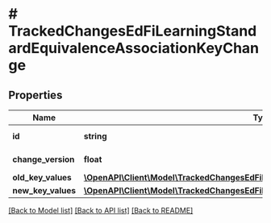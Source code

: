 # # TrackedChangesEdFiLearningStandardEquivalenceAssociationKeyChange

## Properties

Name | Type | Description | Notes
------------ | ------------- | ------------- | -------------
**id** | **string** | Resource identifier | [optional]
**change_version** | **float** | Change version | [optional]
**old_key_values** | [**\OpenAPI\Client\Model\TrackedChangesEdFiLearningStandardEquivalenceAssociationKey**](TrackedChangesEdFiLearningStandardEquivalenceAssociationKey.md) |  | [optional]
**new_key_values** | [**\OpenAPI\Client\Model\TrackedChangesEdFiLearningStandardEquivalenceAssociationKey**](TrackedChangesEdFiLearningStandardEquivalenceAssociationKey.md) |  | [optional]

[[Back to Model list]](../../README.md#models) [[Back to API list]](../../README.md#endpoints) [[Back to README]](../../README.md)

